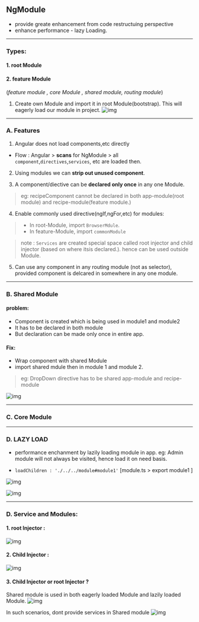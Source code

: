 ## NgModule
- provide greate enhancement from code restructuing perspective
- enhance performance - lazy Loading.

***
### Types:
#### 1. root Module

#### 2. feature Module 
(_feature module , core Module , shared module, routing module_)
1. Create own Module and import it in root Module(bootstrap). This will eagerly load our module in project.
![img](https://github.com/lekhrajdinkar/NG6/blob/master/notes/assets/ngmod/001_1.jpg)

***
### A. Features
1. Angular does not load components,etc directly
 - Flow : Angular > **scans** for NgModule > all `component`,`directives`,`services`, etc are loaded then.

2. Using modules we can **strip out unused component**.

3. A component/diective can be **declared only once** in any one Module. 
> eg: recipeComponent cannot be declared in both app-module(root module) and recipe-module(feature module.)

4. Enable commonly used directive(ngIf,ngFor,etc) for modules:
> - In root-Module, import `BrowserMdule`.
> - In feature-Module,  import `commonModule` 

> note : `Services` are created special space called root injector and child injector (based on where itsis declared.). hence can be used outside Module.

5. Can use any component in any routing module (not as selector), provided component is delcared in somewhere in any one module.

***

### B. Shared Module

#### problem:
- Component is created which is being used in module1 and module2
- It has to be declared in both module
- But declaration can be made only once in entire app.

#### Fix:
- Wrap component with shared Module
- import shared mdule then in module 1 and module 2.

> eg: DropDown directive has to be shared app-module and recipe-module

![img](https://github.com/lekhrajdinkar/NG6/blob/master/notes/assets/ngmod/006.jpg)


***

### C. Core Module

***

### D. LAZY LOAD

- performance enchanment by lazily loading module in app.
eg: Admin module will not always be visited, hence load it on need basis.

- `loadChildren : './../../module#module1'` [module.ts > export module1 ]

![img](https://github.com/lekhrajdinkar/NG6/blob/master/notes/assets/ngmod/009.jpg)

![img](https://github.com/lekhrajdinkar/NG6/blob/master/notes/assets/ngmod/009_7.jpg)

*** 
### D. Service and Modules:

#### 1. root Injector : 
![img](https://github.com/lekhrajdinkar/NG6/blob/master/notes/assets/ngmod/011_1.jpg)

#### 2. Child Injector : 
![img](https://github.com/lekhrajdinkar/NG6/blob/master/notes/assets/ngmod/011_2.jpg)

#### 3. Child Injector or root Injector ? 
Shared module is used in both eagerly loaded Module and lazily loaded Module.
![img](https://github.com/lekhrajdinkar/NG6/blob/master/notes/assets/ngmod/011_3.jpg)

In such scenarios, dont provide services in Shared module
![img](https://github.com/lekhrajdinkar/NG6/blob/master/notes/assets/ngmod/011_4.jpg)

